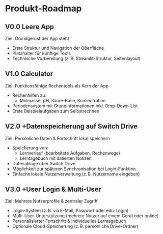 # **Produkt-Roadmap**

## **V0.0 Leere App**
Ziel: Grundgerüst der App steht
- Erste Struktur und Navigation der Oberfläche
- Platzhalter für künftige Tools
- Technische Vorbereitung (z. B. Streamlit-Struktur, Seitenlayout)

## **V1.0 Calculator**
Ziel: Funktionsfähige Rechentools als Kern der App
- Rechenhilfen zu:
  - Molmasse, pH, Säure-Base, Konzentration
- Periodensystem mit Grundinformationen inkl. Drop-Down-List
- Erste Beispielaufgaben zum Selbstrechnen

## **V2.0 +Datenspeicherung auf Switch Drive**
Ziel: Persönliche Daten & Fortschritt lokal speichern
- Speicherung von:
  - Lernverlauf (bearbeitete Aufgaben, Rechenwege)
  - Lerntagebuch mit datierten Notizen
- Datenablage über Switch Drive
- Möglichkeit zur späteren Synchronisation bei Login-Funktion
- Einfache lokale Nutzerverwaltung (z. B. Nutzername eingeben)

## **V3.0 +User Login & Multi-User**
Ziel: Mehrere Nutzerprofile & zentraler Zugriff
- Login-System (z. B. via E-Mail, Passwort oder edu-Login)
- Multi-User-Unterstützung (mehrere Nutzer auf einem Gerät oder online)
- Personalisierter Fortschritt & individuelles Lerntagebuch
- Optionale Cloud-Speicherung (z. B. persönliche Drive-Ordner)

